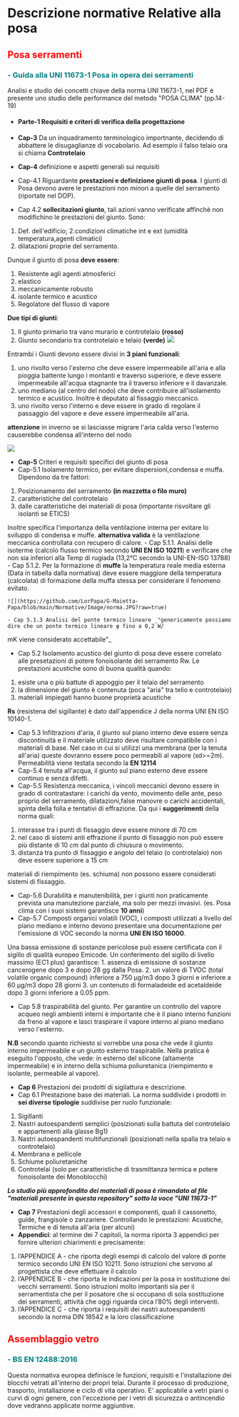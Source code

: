# Descrizione normative Relative alla posa

## <font color="red">Posa serramenti</font>

### <font color="teal">- Guida alla UNI 11673-1 Posa in opera dei serramenti</font>

Analisi e studio dei concetti chiave della norma UNI 11673-1, nel PDF è presente uno studio
delle performance del metodo "POSA CLIMA" (pp.14-19)

- #### Parte-1 Requisiti e criteri di verifica della progettazione

 - **Cap-3** Da un inquadramento terminologico importnante, decidendo di abbattere
 le disugaglianze di vocabolario. Ad esempio il falso telaio ora si chiama **Controtelaio**

 - **Cap-4** definizione e aspetti generali sui requisiti
 - Cap-4.1 Riguardante **prestazioni e definizione giunti di posa**. I giunti di Posa
 devono avere le prestazioni non minori a quelle del serramento (riportate nel DOP).

 - Cap 4.2 **sollecitazioni giunto**, tali azioni vanno verificate affinchè non modifichino
 le prestazioni del giunto. Sono:
 1. Def. dell'edificio;
 2.condizioni climatiche int e ext (umidità
 temperatura,agenti climatici)
 3. dilatazioni proprie del serramento.

  Dunque il giunto di posa **deve essere**:
 1. Resistente agli agenti atmosferici
 2. elastico
 3. meccanicamente robusto
 4. isolante termico  e acustico
 5. Regolatore del flusso di vapore

 **Due tipi di giunti**:
 1. Il giunto primario tra vano murario e controtelaio **(rosso)**
 2. Giunto secondario tra controtelaio e telaio **(verde)**
 ![](https://github.com/LorPapa/G-Maietta-Papa/blob/main/Normative/Image/Cattura.JPG?raw=true)

 Entrambi i Giunti devono essere divisi in **3 piani funzionali**:
 1. uno rivolto verso l'esterno che deve essere impermeabile all'aria e alla pioggia battente
 lungo i montanti e traverso superiore, e deve essere impermeabile all'acqua stagnante
 tra il traverso inferiore e il davanzale.
 2. uno mediano (al centro del nodo) che deve contribuire all'isolamento termico e acustico. Inoltre è deputato
 al fissaggio meccanico.
 3. uno rivolto verso l'interno e deve essere in grado di regolare il passaggio del vapore e deve
 essere impermeabile all'aria.

 **attenzione** in inverno se si lasciasse migrare l'aria calda verso l'esterno causerebbe condensa all'interno
 del nodo

 ![](https://github.com/LorPapa/G-Maietta-Papa/blob/main/Normative/Image/Piani%20funzionali.JPG?raw=true)
  - **Cap-5** Criteri e requisiti specifici del giunto di posa
  - Cap-5.1 Isolamento termico, per evitare dispersioni,condensa e muffa.
 Dipendono da tre fattori:

   1. Posizionamento del serramento **(in mazzetta o filo muro)**
   2. caratteristiche del controtelaio
   3. dalle caratteristiche dei materiali di posa (importante risvoltare gli isolanti se ETICS)

   Inoltre specifica l'importanza della ventilazione interna per evitare lo sviluppo di condensa e muffe.
   **alternativa valida** è la ventilazione meccanica controllata con recupero di calore.
    - Cap 5.1.1. Analisi delle isoterme (calcolo flusso termico secondo **UNI EN ISO 10211**)
    e verificare che non sia inferiori alla Temp di rugiada (13,2°C secondo la UNI-EN-ISO 13788)
    - Cap 5.1.2. Per la formazione di **muffe** la temperatura reale media esterna
    (Data in tabella dalla normativa) deve essere maggiore della temperatura (calcolata) di formazione della muffa stessa
    per considerare il fenomeno evitato.

    ![](https://github.com/LorPapa/G-Maietta-Papa/blob/main/Normative/Image/norma.JPG?raw=true)

    - Cap 5.1.3 Analisi del ponte termico lineare _"genericamente possiamo dire che un ponte termico lineare ψ fino a 0,2 W/
 mK viene considerato accettabile"_
  - Cap 5.2 Isolamento acustico del giunto di posa deve essere correlato alle presetazioni di potere
  fonoisolante del serramento Rw.
  Le prestazioni acustiche sono di buona qualità quando:
   1. esiste una o più battute di appoggio per il telaio del serramento
   2. la dimensione del giunto è contenuta (poca "aria" tra telio e controtelaio)
   3. materiali impiegati hanno buone proprietà acustiche

   **Rs** (resistena del sigillante) è dato dall'appendice J della norma UNI EN ISO 10140-1.

  - Cap 5.3 Infiltrazioni d'aria, il giunto sul piano interno deve essere senza discontinuità
  e il materiale utilizzato deve risultare compatibile con i materiali di base.
  Nel caso in cui si utilizzi una membrana (per la tenuta all'aria) queste dovranno essere poco
  permeabili al vapore (sd>=2m).
  Permeabilità viene testata secondo la **EN 12114**
  - Cap-5.4 tenuta all'acqua, il giunto sul piano esterno deve essere continuo e senza difetti.
  - Cap-5.5 Resistenza meccanica, i vincoli meccanici devono essere in grado  di contratastare: i carichi
  da vento, movimento delle ante, peso proprio del serramento, dilatazioni,false manovre o carichi accidentali, spinta della folla e tentativi
  di effrazione. Da qui i **suggerimenti** della norma quali:
   1. interasse tra i punti di fissaggio deve essere minore di 70 cm
   2. nel caso di sistemi anti effrazione il punto di fissaggio non può essere più distante di
   10 cm dal punto di chiusura o movimento.
   3. distanza tra punto di fissaggio e angolo del telaio (o controtelaio) non deve essere superiore
   a 15 cm

   materiali di riempimento (es. schiuma) non possono essere considerati sistemi di fissaggio.
  - Cap-5.6 Durabilità e manutenibilità, per i giunti non praticamente prevista
  una manutezione parziale, ma solo per mezzi invasivi. (es. Posa clima con i suoi sistemi garantisce **10 anni**)
  - Cap-5.7 Composti organici volatili (VOC), i composti utilizzati a livello del piano mediano e interno
  devono presentare una documentazione per l'emissione di VOC secondo la norma **UNI EN ISO 16000**.

   Una bassa emissione di sostanze pericolose può essere certificata con il sigillo di qualità
   europeo Emicode. Un conferimento del sigillo di livello massimo (EC1 plus) garantisce:
    1. assenza di emissione di sostanze cancerogene dopo 3 e dopo 28 gg dalla Posa.
    2. un valore di TVOC (total volatile organic compound) inferiore a 750 µg/m3
       dopo 3 giorni e inferiore a 60 µg/m3 dopo 28 giorni
    3. un contenuto di formaladeide ed acetaldeide dopo 3 giorni inferiore a 0.05 ppm.
  - Cap 5.8 traspirabilità del giunto. Per garantire un controllo del vapore acqueo negli ambienti interni
  è importante che è il piano interno funzioni da freno al vapore e lasci traspirare il vapore interno al piano
  mediano verso l'esterno.

   **N.B** secondo quanto richiesto si vorrebbe una posa che vede il giunto interno impermeabile e un giunto esterno
   traspirabile. Nella pratica è eseguito l'opposto, che vede: in esterno del silicone (altamente impermeabile) e in interno della
   schiuma poliuretanica (riempimento e isolante, permeabile al vapore).

  - **Cap 6** Prestazioni dei prodotti di sigilattura e descrizione.
  - Cap 6.1 Prestazione base dei materiali.
  La norma suddivide i prodotti in **sei diverse tipologie** suddivise per ruolo funzionale:
   1. Sigillanti
   2. Nastri autoespandenti semplici (posizionati sulla battuta del controtelaio e appartenenti alla glasse Bg1)
   3. Nastri autoespandenti multifunzionali (posizionati nella spalla tra telaio e controtelaio)
   4. Membrana e pellicole
   5. Schiume poliuretaniche
   6. Controtelai (solo per caratteristiche di trasmittanza termica e potere fonoisolante dei Monoblocchi)

 _**Lo studio più approfondito dei materiali di posa è rimandato al file "materiali presente in questa repository" sotto la voce "UNI 11673-1"**_

  - **Cap 7** Prestazioni degli accessori e componenti, quali il cassonetto, guide, frangisole o zanzariere. Controllando le prestazioni: Acustiche, Termiche e di tenuta all'aria (per alcuni)
  - **Appendici**: al termine dei 7 capitoli, la norma riporta 3 appendici per fornire ulteriori chiarimenti
e precisamente:
   1.  l’APPENDICE A - che riporta degli esempi di calcolo del valore di ponte termico
secondo UNI EN ISO 10211. Sono istruzioni che servono al progettista che deve
effettuare il calcolo
   2. l’APPENDICE B - che riporta le indicazioni per la posa in sostituzione dei vecchi
serramenti. Sono istruzioni molto importanti sia per il serramentista che per il
posatore che si occupano di sola sostituzione dei serramenti, attività che oggi
riguarda circa l’80% degli interventi.
   3. l’APPENDICE C - che riporta i requisiti dei nastri autoespandenti secondo la
norma DIN 18542 e la loro classificazione

## <font color="red">Assemblaggio vetro</font>

### <font color="teal">- BS EN 12488:2016</font>

Questa normativa europea definisce le funzioni, requisiti e l'installazione dei blocchi vetrati all'interno dei propri telai. 
Durante il processo di produzione, trasporto, installazione e ciclo di vita operativo. E' applicabile a vetri piani o curvi di ogni genere, 
con l'eccezione per i vetri di sicurezza o antincendio dove vedranno applicate norme aggiuntive.